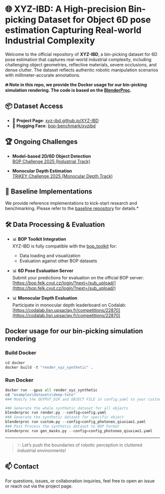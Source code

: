 # 🌐 	XYZ-IBD: A High-precision Bin-picking Dataset for Object 6D pose estimation Capturing Real-world Industrial Complexity

Welcome to the official repository of **XYZ-IBD**, a bin-picking dataset for 6D pose estimation that captures real-world industrial complexity, including challenging object geometries, reflective materials, severe occlusions, and dense clutter. The dataset reflects authentic robotic manipulation scenarios with millimeter-accurate annotations. 

**🔥 Note in this repo, we provide the Docker usage for our bin-picking simulation rendering. The code is based on the [BlenderProc](https://github.com/DLR-RM/BlenderProc).**


## 📦 Dataset Access

- 🔗 **Project Page**: [xyz-ibd.github.io/XYZ-IBD](https://xyz-ibd.github.io/XYZ-IBD)
- 🤗 **Hugging Face**: [bop-benchmark/xyzibd](https://huggingface.co/datasets/bop-benchmark/xyzibd)



## 🏆 Ongoing Challenges

- **Model-based 2D/6D Object Detection**  
  [BOP Challenge 2025 (Industrial Track)](https://bop.felk.cvut.cz/challenges/)

- **Monocular Depth Estimation**  
  [TRiKEY Challenge 2025 (Monocular Depth Track)](https://sites.google.com/view/iccv25tricky/home#h.9sn9fynz7to1)



## 🚀 Baseline Implementations

We provide reference implementations to kick-start research and benchmarking. Please refer to the [baseline repository]([#](https://github.com/GodZarathustra/Baselines-for-Industrial-Bin-Picking-BOP2025)) for details.*



## 🛠️ Data Processing & Evaluation

- 📊 **BOP Toolkit Integration**  
  XYZ-IBD is fully compatible with the [bop_toolkit](https://github.com/thodan/bop_toolkit) for:
  - Data loading and visualization
  - Evaluation against other BOP datasets

- 📊  **6D Pose Evaluation Server**  
  Submit your predictions for evaluation on the official BOP server:  
  [https://bop.felk.cvut.cz/login/?next=/sub_upload/](https://bop.felk.cvut.cz/login/?next=/sub_upload/)

- 📊  **Monocular Depth Evaluation**  
  Participate in monocular depth leaderboard on Codalab:  
  [https://codalab.lisn.upsaclay.fr/competitions/22870](https://codalab.lisn.upsaclay.fr/competitions/22870)



## Docker usage for our bin-picking simulation rendering

### Build Docker
 ```python
cd docker 
docker build -t "render_xyz_synthetic" .
```
### Run Docker
```python
docker run --gpus all render_xyz_synthetic
cd "examples\datasets\deep-tote"
### Modify the OUTPUT_DIR and OBJECT FILE in config.yaml to your custom path before run scripts!

### Generate the whole synthetic dataset for all objects
blenderproc run render.py --config=config.yaml
### Generate the synthetic dataset for specific object
blenderproc run custom.py --config=config_photoneo_qiuxiao1.yaml
### Post Process the synthetic dataset to BOP Format
blenderproc run gen_masks.py --config=config_photoneo_qiuxiao1.yaml
```


---
> ✨ Let’s push the boundaries of robotic perception in cluttered industrial environments!
## 📫 Contact

For questions, issues, or collaboration inquiries, feel free to open an issue or reach out via the project page.
